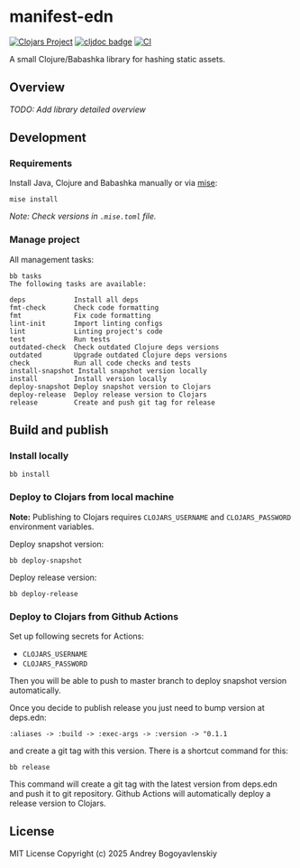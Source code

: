 # manifest-edn

[![Clojars Project](https://img.shields.io/clojars/v/io.github.abogoyavlensky/manifest-edn.svg)](https://clojars.org/io.github.abogoyavlensky/manifest-edn)
[![cljdoc badge](https://cljdoc.org/badge/io.github.abogoyavlensky/manifest-edn)](https://cljdoc.org/jump/release/io.github.abogoyavlensky/manifest-edn)
[![CI](https://github.com/abogoyavlensky/manifest-edn/actions/workflows/snapshot.yaml/badge.svg?branch=master)](https://github.com/abogoyavlensky/manifest-edn/actions/workflows/snapshot.yaml)

A small Clojure/Babashka library for hashing static assets.

## Overview

*TODO: Add library detailed overview*

## Development

### Requirements
Install Java, Clojure and Babashka manually or via [mise](https://mise.jdx.dev/):

```shell
mise install
```

*Note: Check versions in `.mise.toml` file.*

### Manage project

All management tasks:

```shell
bb tasks
The following tasks are available:

deps            Install all deps
fmt-check       Check code formatting
fmt             Fix code formatting
lint-init       Import linting configs
lint            Linting project's code
test            Run tests
outdated-check  Check outdated Clojure deps versions
outdated        Upgrade outdated Clojure deps versions
check           Run all code checks and tests
install-snapshot Install snapshot version locally
install         Install version locally
deploy-snapshot Deploy snapshot version to Clojars
deploy-release  Deploy release version to Clojars
release         Create and push git tag for release
```

## Build and publish

### Install locally

```shell
bb install
```

### Deploy to Clojars from local machine

**Note:** Publishing to Clojars requires `CLOJARS_USERNAME` and `CLOJARS_PASSWORD` environment variables.

Deploy snapshot version:

```shell
bb deploy-snapshot
```

Deploy release version:

```shell
bb deploy-release
```

### Deploy to Clojars from Github Actions

Set up following secrets for Actions:

- `CLOJARS_USERNAME`
- `CLOJARS_PASSWORD`

Then you will be able to push to master branch to deploy snapshot version automatically.

Once you decide to publish release you just need to bump version at deps.edn:

`:aliases -> :build -> :exec-args -> :version -> "0.1.1`

and create a git tag with this version. There is a shortcut command for this:

```shell
bb release
```

This command will create a git tag with the latest version from deps.edn and push it to git repository.
Github Actions will automatically deploy a release version to Clojars.

## License
MIT License
Copyright (c) 2025 Andrey Bogoyavlenskiy
